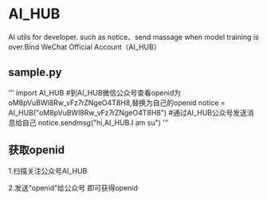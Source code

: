 # AI_HUB
AI utils for developer. such as notice、send massage when model training is over.Bind WeChat Official Account（AI_HUB）

## sample.py
‘’‘
import AI_HUB
#到AI_HUB微信公众号查看openid为oM8pVuBWl8Rw_vFz7rZNgeO4T8H8,替换为自己的openid
notice = AI_HUB("oM8pVuBWl8Rw_vFz7rZNgeO4T8H8")
#通过AI_HUB公众号发送消息给自己
notice.sendmsg("hi,AI_HUB.I am su")
’‘’

## 获取openid
1.扫描关注公众号AI_HUB

2.发送“openid”给公众号 即可获得openid

